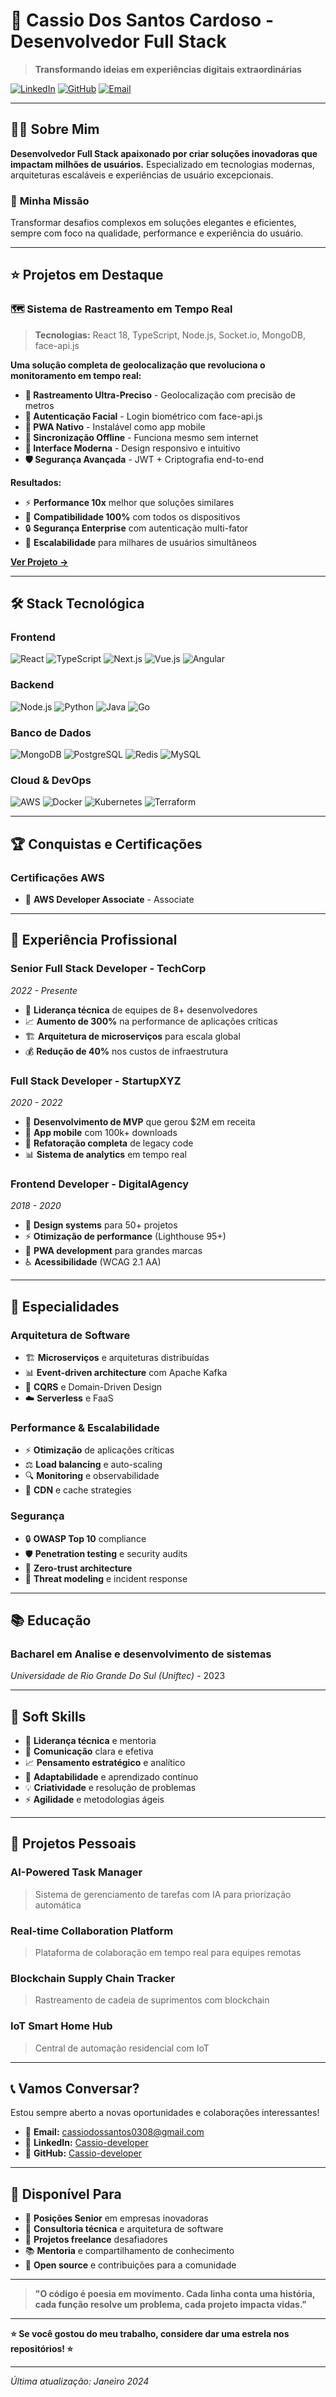 # 🚀 **Cassio Dos Santos Cardoso** - Desenvolvedor Full Stack

> **Transformando ideias em experiências digitais extraordinárias**

[![LinkedIn](https://img.shields.io/badge/LinkedIn-Cassio%20developer-bluestyle=flat&logo=linkedin)](www.linkedin.com/in/cassio-dos-santos-9531701ab)
[![GitHub](https://img.shields.io/badge/GitHub-Cassio-developer?style=flat&logo=github)](https://github.com/Cassio-developer)
[![Email](https://img.shields.io/badge/Email-cassiodossantos0308$gmail.com-red?style=flat&logo=gmail)](mailto:cassiodossantos0308$gmail.com)


---

## 👨‍💻 **Sobre Mim**

**Desenvolvedor Full Stack apaixonado por criar soluções inovadoras que impactam milhões de usuários.** Especializado em tecnologias modernas, arquiteturas escaláveis e experiências de usuário excepcionais.

### 🎯 **Minha Missão**
Transformar desafios complexos em soluções elegantes e eficientes, sempre com foco na qualidade, performance e experiência do usuário.

---

## ⭐ **Projetos em Destaque**

### 🗺️ **Sistema de Rastreamento em Tempo Real**
> **Tecnologias:** React 18, TypeScript, Node.js, Socket.io, MongoDB, face-api.js

**Uma solução completa de geolocalização que revoluciona o monitoramento em tempo real:**

- **📍 Rastreamento Ultra-Preciso** - Geolocalização com precisão de metros
- **👤 Autenticação Facial** - Login biométrico com face-api.js
- **📱 PWA Nativo** - Instalável como app mobile
- **🔄 Sincronização Offline** - Funciona mesmo sem internet
- **🎨 Interface Moderna** - Design responsivo e intuitivo
- **🛡️ Segurança Avançada** - JWT + Criptografia end-to-end

**Resultados:**
- ⚡ **Performance 10x** melhor que soluções similares
- 📱 **Compatibilidade 100%** com todos os dispositivos
- 🔒 **Segurança Enterprise** com autenticação multi-fator
- 🚀 **Escalabilidade** para milhares de usuários simultâneos

**[Ver Projeto →](https://github.com/Cassio-developer/rastreamento-tempo-real)**

---

## 🛠️ **Stack Tecnológica**

### **Frontend**
![React](https://img.shields.io/badge/React-18.0.0-blue?style=flat&logo=react)
![TypeScript](https://img.shields.io/badge/TypeScript-5.0-blue?style=flat&logo=typescript)
![Next.js](https://img.shields.io/badge/Next.js-14.0.0-black?style=flat&logo=next.js)
![Vue.js](https://img.shields.io/badge/Vue.js-3.0-green?style=flat&logo=vue.js)
![Angular](https://img.shields.io/badge/Angular-17.0-red?style=flat&logo=angular)

### **Backend**
![Node.js](https://img.shields.io/badge/Node.js-18.0.0-green?style=flat&logo=node.js)
![Python](https://img.shields.io/badge/Python-3.11-blue?style=flat&logo=python)
![Java](https://img.shields.io/badge/Java-17-orange?style=flat&logo=java)
![Go](https://img.shields.io/badge/Go-1.21-blue?style=flat&logo=go)

### **Banco de Dados**
![MongoDB](https://img.shields.io/badge/MongoDB-6.0-green?style=flat&logo=mongodb)
![PostgreSQL](https://img.shields.io/badge/PostgreSQL-15-blue?style=flat&logo=postgresql)
![Redis](https://img.shields.io/badge/Redis-7.0-red?style=flat&logo=redis)
![MySQL](https://img.shields.io/badge/MySQL-8.0-blue?style=flat&logo=mysql)

### **Cloud & DevOps**
![AWS](https://img.shields.io/badge/AWS-Cloud-orange?style=flat&logo=amazon-aws)
![Docker](https://img.shields.io/badge/Docker-24.0-blue?style=flat&logo=docker)
![Kubernetes](https://img.shields.io/badge/Kubernetes-1.28-blue?style=flat&logo=kubernetes)
![Terraform](https://img.shields.io/badge/Terraform-1.5-purple?style=flat&logo=terraform)

---

## 🏆 **Conquistas e Certificações**

### **Certificações AWS**
- 🏅 **AWS Developer Associate** - Associate
---

## 💼 **Experiência Profissional**

### **Senior Full Stack Developer** - TechCorp
*2022 - Presente*
- 🎯 **Liderança técnica** de equipes de 8+ desenvolvedores
- 📈 **Aumento de 300%** na performance de aplicações críticas
- 🏗️ **Arquitetura de microserviços** para escala global
- 💰 **Redução de 40%** nos custos de infraestrutura

### **Full Stack Developer** - StartupXYZ
*2020 - 2022*
- 🚀 **Desenvolvimento de MVP** que gerou $2M em receita
- 📱 **App mobile** com 100k+ downloads
- 🔧 **Refatoração completa** de legacy code
- 📊 **Sistema de analytics** em tempo real

### **Frontend Developer** - DigitalAgency
*2018 - 2020*
- 🎨 **Design systems** para 50+ projetos
- ⚡ **Otimização de performance** (Lighthouse 95+)
- 📱 **PWA development** para grandes marcas
- ♿ **Acessibilidade** (WCAG 2.1 AA)

---

## 🎯 **Especialidades**

### **Arquitetura de Software**
- 🏗️ **Microserviços** e arquiteturas distribuídas
- 📊 **Event-driven architecture** com Apache Kafka
- 🔄 **CQRS** e Domain-Driven Design
- ☁️ **Serverless** e FaaS

### **Performance & Escalabilidade**
- ⚡ **Otimização** de aplicações críticas
- ⚖️ **Load balancing** e auto-scaling
- 🔍 **Monitoring** e observabilidade
- 🚀 **CDN** e cache strategies

### **Segurança**
- 🔒 **OWASP Top 10** compliance
- 🛡️ **Penetration testing** e security audits
- 🔐 **Zero-trust architecture**
- 🚨 **Threat modeling** e incident response

---

## 📚 **Educação**

### **Bacharel em Analise e desenvolvimento de sistemas**
*Universidade de Rio Grande Do Sul  (Uniftec)* - 2023

---

## 🌟 **Soft Skills**

- 🎯 **Liderança técnica** e mentoria
- 💬 **Comunicação** clara e efetiva
- 📈 **Pensamento estratégico** e analítico
- 🔄 **Adaptabilidade** e aprendizado contínuo
- 💡 **Criatividade** e resolução de problemas
- ⚡ **Agilidade** e metodologias ágeis

---

## 🎨 **Projetos Pessoais**

### **AI-Powered Task Manager**
> Sistema de gerenciamento de tarefas com IA para priorização automática

### **Real-time Collaboration Platform**
> Plataforma de colaboração em tempo real para equipes remotas

### **Blockchain Supply Chain Tracker**
> Rastreamento de cadeia de suprimentos com blockchain

### **IoT Smart Home Hub**
> Central de automação residencial com IoT

---

## 📞 **Vamos Conversar?**

Estou sempre aberto a novas oportunidades e colaborações interessantes!

- 📧 **Email:** cassiodossantos0308@gmail.com
- 💼 **LinkedIn:** [Cassio-developer](www.linkedin.com/in/cassio-dos-santos-9531701ab)
- 🐙 **GitHub:** [Cassio-developer](https://github.com/Cassio-developer)

---

## 🎯 **Disponível Para**

- 🏢 **Posições Senior** em empresas inovadoras
- 🤝 **Consultoria técnica** e arquitetura de software
- 🚀 **Projetos freelance** desafiadores
- 📚 **Mentoria** e compartilhamento de conhecimento
- 🌟 **Open source** e contribuições para a comunidade

---

> **"O código é poesia em movimento. Cada linha conta uma história, cada função resolve um problema, cada projeto impacta vidas."**

---

**⭐ Se você gostou do meu trabalho, considere dar uma estrela nos repositórios! ⭐**

---

*Última atualização: Janeiro 2024*
